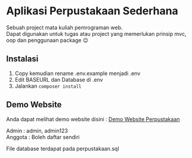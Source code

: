 # Aplikasi Perpustakaan Sederhana

Sebuah project mata kuliah pemrograman web.  
Dapat digunakan untuk tugas atau project yang memerlukan prinsip mvc, oop dan penggunaan package 😉  

## Instalasi

1. Copy kemudian rename .env.example menjadi .env  
2. Edit BASEURL dan Database di .env  
3. Jalankan `composer install`

## Demo Website

Anda dapat melihat demo website disini : [Demo Website Perpustakaan](https://greshan.000webhostapp.com/perpustakaan)

Admin : admin, admin123  
Anggota : Boleh daftar sendiri  

File database terdapat pada perpustakaan.sql

